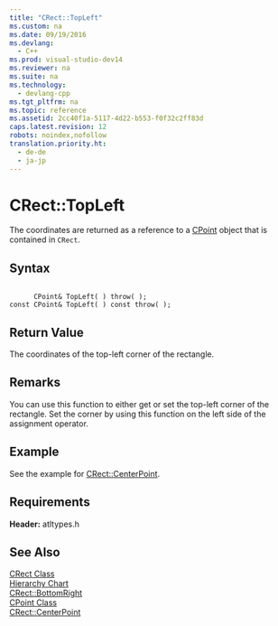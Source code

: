 ```yaml
---
title: "CRect::TopLeft"
ms.custom: na
ms.date: 09/19/2016
ms.devlang: 
  - C++
ms.prod: visual-studio-dev14
ms.reviewer: na
ms.suite: na
ms.technology: 
  - devlang-cpp
ms.tgt_pltfrm: na
ms.topic: reference
ms.assetid: 2cc40f1a-5117-4d22-b553-f0f32c2ff83d
caps.latest.revision: 12
robots: noindex,nofollow
translation.priority.ht: 
  - de-de
  - ja-jp
---
```

# CRect::TopLeft
The coordinates are returned as a reference to a [CPoint](../vs140/CPoint-Class.md) object that is contained in `CRect`.  
  
## Syntax  
  
```  
  
      CPoint& TopLeft( ) throw( );   
const CPoint& TopLeft( ) const throw( );  
```  
  
## Return Value  
 The coordinates of the top-left corner of the rectangle.  
  
## Remarks  
 You can use this function to either get or set the top-left corner of the rectangle. Set the corner by using this function on the left side of the assignment operator.  
  
## Example  
 See the example for [CRect::CenterPoint](../vs140/CRect--CenterPoint.md).  
  
## Requirements  
 **Header:** atltypes.h  
  
## See Also  
 [CRect Class](../vs140/CRect-Class.md)   
 [Hierarchy Chart](../vs140/Hierarchy-Chart.md)   
 [CRect::BottomRight](../vs140/CRect--BottomRight.md)   
 [CPoint Class](../vs140/CPoint-Class.md)   
 [CRect::CenterPoint](../vs140/CRect--CenterPoint.md)